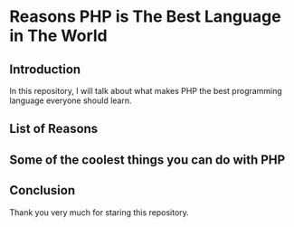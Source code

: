 # Reasons PHP is The Best Language in The World
## Introduction
In this repository, I will talk about what makes PHP the best programming language everyone should learn.

## List of Reasons


## Some of the coolest things you can do with PHP



## Conclusion
Thank you very much for staring this repository.
